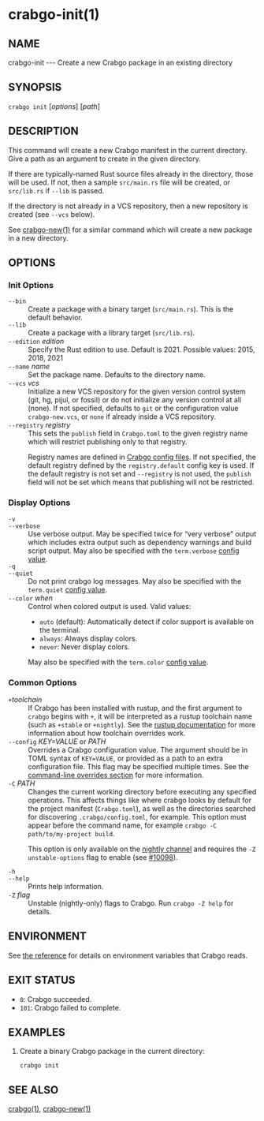 # crabgo-init(1)

## NAME

crabgo-init --- Create a new Crabgo package in an existing directory

## SYNOPSIS

`crabgo init` [_options_] [_path_]

## DESCRIPTION

This command will create a new Crabgo manifest in the current directory. Give a
path as an argument to create in the given directory.

If there are typically-named Rust source files already in the directory, those
will be used. If not, then a sample `src/main.rs` file will be created, or
`src/lib.rs` if `--lib` is passed.

If the directory is not already in a VCS repository, then a new repository
is created (see `--vcs` below).

See [crabgo-new(1)](crabgo-new.html) for a similar command which will create a new package in
a new directory.

## OPTIONS

### Init Options

<dl>

<dt class="option-term" id="option-crabgo-init---bin"><a class="option-anchor" href="#option-crabgo-init---bin"></a><code>--bin</code></dt>
<dd class="option-desc">Create a package with a binary target (<code>src/main.rs</code>).
This is the default behavior.</dd>


<dt class="option-term" id="option-crabgo-init---lib"><a class="option-anchor" href="#option-crabgo-init---lib"></a><code>--lib</code></dt>
<dd class="option-desc">Create a package with a library target (<code>src/lib.rs</code>).</dd>


<dt class="option-term" id="option-crabgo-init---edition"><a class="option-anchor" href="#option-crabgo-init---edition"></a><code>--edition</code> <em>edition</em></dt>
<dd class="option-desc">Specify the Rust edition to use. Default is 2021.
Possible values: 2015, 2018, 2021</dd>


<dt class="option-term" id="option-crabgo-init---name"><a class="option-anchor" href="#option-crabgo-init---name"></a><code>--name</code> <em>name</em></dt>
<dd class="option-desc">Set the package name. Defaults to the directory name.</dd>


<dt class="option-term" id="option-crabgo-init---vcs"><a class="option-anchor" href="#option-crabgo-init---vcs"></a><code>--vcs</code> <em>vcs</em></dt>
<dd class="option-desc">Initialize a new VCS repository for the given version control system (git,
hg, pijul, or fossil) or do not initialize any version control at all
(none). If not specified, defaults to <code>git</code> or the configuration value
<code>crabgo-new.vcs</code>, or <code>none</code> if already inside a VCS repository.</dd>


<dt class="option-term" id="option-crabgo-init---registry"><a class="option-anchor" href="#option-crabgo-init---registry"></a><code>--registry</code> <em>registry</em></dt>
<dd class="option-desc">This sets the <code>publish</code> field in <code>Crabgo.toml</code> to the given registry name
which will restrict publishing only to that registry.</p>
<p>Registry names are defined in <a href="../reference/config.html">Crabgo config files</a>.
If not specified, the default registry defined by the <code>registry.default</code>
config key is used. If the default registry is not set and <code>--registry</code> is not
used, the <code>publish</code> field will not be set which means that publishing will not
be restricted.</dd>


</dl>


### Display Options

<dl>
<dt class="option-term" id="option-crabgo-init--v"><a class="option-anchor" href="#option-crabgo-init--v"></a><code>-v</code></dt>
<dt class="option-term" id="option-crabgo-init---verbose"><a class="option-anchor" href="#option-crabgo-init---verbose"></a><code>--verbose</code></dt>
<dd class="option-desc">Use verbose output. May be specified twice for “very verbose” output which
includes extra output such as dependency warnings and build script output.
May also be specified with the <code>term.verbose</code>
<a href="../reference/config.html">config value</a>.</dd>


<dt class="option-term" id="option-crabgo-init--q"><a class="option-anchor" href="#option-crabgo-init--q"></a><code>-q</code></dt>
<dt class="option-term" id="option-crabgo-init---quiet"><a class="option-anchor" href="#option-crabgo-init---quiet"></a><code>--quiet</code></dt>
<dd class="option-desc">Do not print crabgo log messages.
May also be specified with the <code>term.quiet</code>
<a href="../reference/config.html">config value</a>.</dd>


<dt class="option-term" id="option-crabgo-init---color"><a class="option-anchor" href="#option-crabgo-init---color"></a><code>--color</code> <em>when</em></dt>
<dd class="option-desc">Control when colored output is used. Valid values:</p>
<ul>
<li><code>auto</code> (default): Automatically detect if color support is available on the
terminal.</li>
<li><code>always</code>: Always display colors.</li>
<li><code>never</code>: Never display colors.</li>
</ul>
<p>May also be specified with the <code>term.color</code>
<a href="../reference/config.html">config value</a>.</dd>


</dl>

### Common Options

<dl>

<dt class="option-term" id="option-crabgo-init-+toolchain"><a class="option-anchor" href="#option-crabgo-init-+toolchain"></a><code>+</code><em>toolchain</em></dt>
<dd class="option-desc">If Crabgo has been installed with rustup, and the first argument to <code>crabgo</code>
begins with <code>+</code>, it will be interpreted as a rustup toolchain name (such
as <code>+stable</code> or <code>+nightly</code>).
See the <a href="https://rust-lang.github.io/rustup/overrides.html">rustup documentation</a>
for more information about how toolchain overrides work.</dd>


<dt class="option-term" id="option-crabgo-init---config"><a class="option-anchor" href="#option-crabgo-init---config"></a><code>--config</code> <em>KEY=VALUE</em> or <em>PATH</em></dt>
<dd class="option-desc">Overrides a Crabgo configuration value. The argument should be in TOML syntax of <code>KEY=VALUE</code>,
or provided as a path to an extra configuration file. This flag may be specified multiple times.
See the <a href="../reference/config.html#command-line-overrides">command-line overrides section</a> for more information.</dd>


<dt class="option-term" id="option-crabgo-init--C"><a class="option-anchor" href="#option-crabgo-init--C"></a><code>-C</code> <em>PATH</em></dt>
<dd class="option-desc">Changes the current working directory before executing any specified operations. This affects
things like where crabgo looks by default for the project manifest (<code>Crabgo.toml</code>), as well as
the directories searched for discovering <code>.crabgo/config.toml</code>, for example. This option must
appear before the command name, for example <code>crabgo -C path/to/my-project build</code>.</p>
<p>This option is only available on the <a href="https://doc.rust-lang.org/book/appendix-07-nightly-rust.html">nightly
channel</a> and
requires the <code>-Z unstable-options</code> flag to enable (see
<a href="https://github.com/rust-lang/crabgo/issues/10098">#10098</a>).</dd>


<dt class="option-term" id="option-crabgo-init--h"><a class="option-anchor" href="#option-crabgo-init--h"></a><code>-h</code></dt>
<dt class="option-term" id="option-crabgo-init---help"><a class="option-anchor" href="#option-crabgo-init---help"></a><code>--help</code></dt>
<dd class="option-desc">Prints help information.</dd>


<dt class="option-term" id="option-crabgo-init--Z"><a class="option-anchor" href="#option-crabgo-init--Z"></a><code>-Z</code> <em>flag</em></dt>
<dd class="option-desc">Unstable (nightly-only) flags to Crabgo. Run <code>crabgo -Z help</code> for details.</dd>


</dl>


## ENVIRONMENT

See [the reference](../reference/environment-variables.html) for
details on environment variables that Crabgo reads.


## EXIT STATUS

* `0`: Crabgo succeeded.
* `101`: Crabgo failed to complete.


## EXAMPLES

1. Create a binary Crabgo package in the current directory:

       crabgo init

## SEE ALSO
[crabgo(1)](crabgo.html), [crabgo-new(1)](crabgo-new.html)
